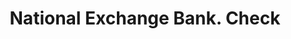 ---
doi: 10.7916/D8DJ6SSC
date_other: '1870'
date_other_textual: 1870-1879
form: printed ephemera
genre:
- Checks (bank checks)
name:
- National Exchange Bank
object_in_context_url: https://biggert.cul.columbia.edu/items/view/ave_biggert_01322
subject_hierarchical_geographic:
- Tiffin, Ohio, United States
subject_name:
- National Exchange Bank
title: National Exchange Bank. Check
sort_title: National Exchange Bank. Check
call_number: ave_biggert_01322
coordinates:
- 41.11694444444444,-83.17888888888889
pid: ave_biggert_01322
identifiers: ave_biggert_01322
canvas_id: ldpd:396584
permalink: "/items/ave_biggert_01322/"
layout: iiif-image-page
---
